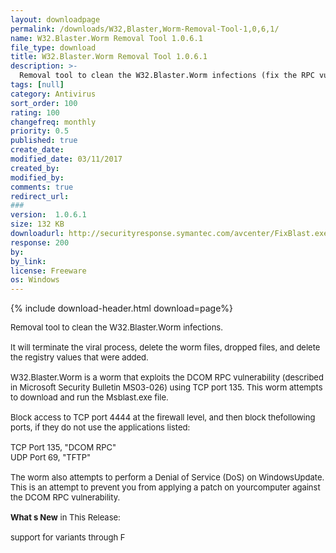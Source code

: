 ```yaml
---
layout: downloadpage
permalink: /downloads/W32,Blaster,Worm-Removal-Tool-1,0,6,1/
name: W32.Blaster.Worm Removal Tool 1.0.6.1
file_type: download
title: W32.Blaster.Worm Removal Tool 1.0.6.1
description: >-
  Removal tool to clean the W32.Blaster.Worm infections (fix the RPC vulnerability)
tags: [null]
category: Antivirus
sort_order: 100
rating: 100
changefreq: monthly
priority: 0.5
published: true
create_date: 
modified_date: 03/11/2017
created_by: 
modified_by: 
comments: true
redirect_url: 
### 
version:  1.0.6.1
size: 132 KB
downloadurl: http://securityresponse.symantec.com/avcenter/FixBlast.exe
response: 200
by: 
by_link: 
license: Freeware
os: Windows
---
```


{% include download-header.html download=page%}

<p style="fix-download-text !important">
<p><font size="2"><p>Removal tool to clean the W32.Blaster.Worm infections. <br />
<br />
It will terminate the viral process, delete the worm files, dropped files, and delete the registry values that were added.<br />
<br />
W32.Blaster.Worm is a worm that exploits the DCOM RPC vulnerability (described in Microsoft Security Bulletin MS03-026) using TCP port 135. This worm attempts to download and run the Msblast.exe file.<br />
<br />
Block access to TCP port 4444 at the firewall level, and then block thefollowing ports, if they do not use the applications listed:<br />
<br />
TCP Port 135, "DCOM RPC" <br />
UDP Port 69, "TFTP"<br />
<br />
The worm also attempts to perform a Denial of Service (DoS) on WindowsUpdate. This is an attempt to prevent you from applying a patch on yourcomputer against the DCOM RPC vulnerability.<br />
<br />
<strong>What s New</strong> in This Release:<br />
<br />
support for variants through F</p></p></p>
